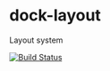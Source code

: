 # dock-layout

Layout system

[![Build Status](https://github.com/1kbgz/dock-layout/actions/workflows/build.yaml/badge.svg?branch=main&event=push)](https://github.com/1kbgz/dock-layout/actions/workflows/build.yaml)
